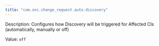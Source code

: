 ```yaml
---
title: "com.snc.change_request.auto.discovery"
---
```


Description: Configures how Discovery will be triggered for Affected CIs (automatically, manually or off)

Value: `off`
